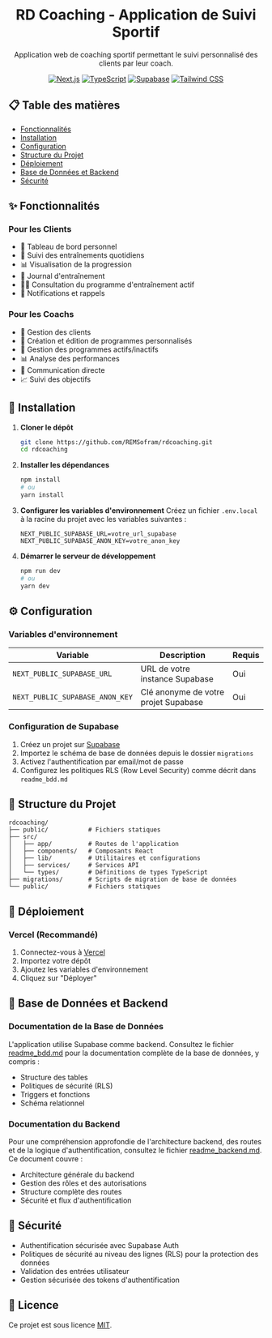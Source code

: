<div align="center">
  <h1>RD Coaching - Application de Suivi Sportif</h1>
  <p>Application web de coaching sportif permettant le suivi personnalisé des clients par leur coach.</p>
  
  [![Next.js](https://img.shields.io/badge/Next.js-000000?style=for-the-badge&logo=nextdotjs&logoColor=white)]()
  [![TypeScript](https://img.shields.io/badge/TypeScript-3178C6?style=for-the-badge&logo=typescript&logoColor=white)]()
  [![Supabase](https://img.shields.io/badge/Supabase-181818?style=for-the-badge&logo=supabase&logoColor=white)]()
  [![Tailwind CSS](https://img.shields.io/badge/Tailwind_CSS-38B2AC?style=for-the-badge&logo=tailwind-css&logoColor=white)]()
</div>

## 📋 Table des matières
- [Fonctionnalités](#-fonctionnalités)
- [Installation](#-installation)
- [Configuration](#-configuration)
- [Structure du Projet](#-structure-du-projet)
- [Déploiement](#-déploiement)
- [Base de Données et Backend](#-base-de-données-et-backend)
- [Sécurité](#-sécurité)

## ✨ Fonctionnalités

### Pour les Clients
- 📱 Tableau de bord personnel
- 📅 Suivi des entraînements quotidiens
- 📊 Visualisation de la progression
- 📝 Journal d'entraînement
- 🏋️‍♂️ Consultation du programme d'entraînement actif
- 🔔 Notifications et rappels

### Pour les Coachs
- 👥 Gestion des clients
- 🎯 Création et édition de programmes personnalisés
- 🏅 Gestion des programmes actifs/inactifs
- 📊 Analyse des performances
- 💬 Communication directe
- 📈 Suivi des objectifs

## 🚀 Installation

1. **Cloner le dépôt**
   ```bash
   git clone https://github.com/REMSofram/rdcoaching.git
   cd rdcoaching
   ```

2. **Installer les dépendances**
   ```bash
   npm install
   # ou
   yarn install
   ```

3. **Configurer les variables d'environnement**
   Créez un fichier `.env.local` à la racine du projet avec les variables suivantes :
   ```
   NEXT_PUBLIC_SUPABASE_URL=votre_url_supabase
   NEXT_PUBLIC_SUPABASE_ANON_KEY=votre_anon_key
   ```

4. **Démarrer le serveur de développement**
   ```bash
   npm run dev
   # ou
   yarn dev
   ```

## ⚙️ Configuration

### Variables d'environnement

| Variable | Description | Requis |
|----------|-------------|--------|
| `NEXT_PUBLIC_SUPABASE_URL` | URL de votre instance Supabase | Oui |
| `NEXT_PUBLIC_SUPABASE_ANON_KEY` | Clé anonyme de votre projet Supabase | Oui |

### Configuration de Supabase

1. Créez un projet sur [Supabase](https://supabase.com/)
2. Importez le schéma de base de données depuis le dossier `migrations`
3. Activez l'authentification par email/mot de passe
4. Configurez les politiques RLS (Row Level Security) comme décrit dans `readme_bdd.md`

## 📁 Structure du Projet

```
rdcoaching/
├── public/           # Fichiers statiques
├── src/
│   ├── app/          # Routes de l'application
│   ├── components/   # Composants React
│   ├── lib/          # Utilitaires et configurations
│   ├── services/     # Services API
│   └── types/        # Définitions de types TypeScript
├── migrations/       # Scripts de migration de base de données
└── public/           # Fichiers statiques
```

## 🚀 Déploiement

### Vercel (Recommandé)

1. Connectez-vous à [Vercel](https://vercel.com)
2. Importez votre dépôt
3. Ajoutez les variables d'environnement
4. Cliquez sur "Déployer"

## 💾 Base de Données et Backend

### Documentation de la Base de Données
L'application utilise Supabase comme backend. Consultez le fichier [readme_bdd.md](./readme_bdd.md) pour la documentation complète de la base de données, y compris :

- Structure des tables
- Politiques de sécurité (RLS)
- Triggers et fonctions
- Schéma relationnel

### Documentation du Backend
Pour une compréhension approfondie de l'architecture backend, des routes et de la logique d'authentification, consultez le fichier [readme_backend.md](./readme_backend.md). Ce document couvre :

- Architecture générale du backend
- Gestion des rôles et des autorisations
- Structure complète des routes
- Sécurité et flux d'authentification

## 🔐 Sécurité

- Authentification sécurisée avec Supabase Auth
- Politiques de sécurité au niveau des lignes (RLS) pour la protection des données
- Validation des entrées utilisateur
- Gestion sécurisée des tokens d'authentification

## 📄 Licence

Ce projet est sous licence [MIT](LICENSE).
